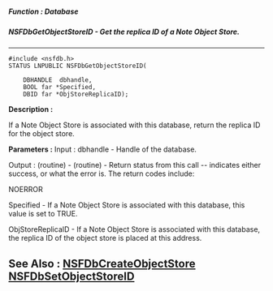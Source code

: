 ##### Function : Database
##### NSFDbGetObjectStoreID - Get the replica ID of a Note Object Store.
---
```
#include <nsfdb.h>
STATUS LNPUBLIC NSFDbGetObjectStoreID(

	DBHANDLE  dbhandle,
	BOOL far *Specified,
	DBID far *ObjStoreReplicaID);
```
**Description :**

If a Note Object Store is associated with this database, return the replica ID 
for the object store.

**Parameters :**
Input :
dbhandle  -  Handle of the database.

Output :
(routine)  -  (routine)  -  Return status from this call -- indicates either success, or what the error is.  The return codes include:

NOERROR



Specified  -  If a Note Object Store is associated with this database, this value is set to TRUE.

ObjStoreReplicaID  -  If a Note Object Store is associated with this database, the replica ID of the object store is placed at this address.


**See Also :**
[NSFDbCreateObjectStore](/domino-c-api-docs/reference/Func/NSFDbCreateObjectStore)
[NSFDbSetObjectStoreID](/domino-c-api-docs/reference/Func/NSFDbSetObjectStoreID)
---

